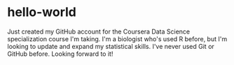 # hello-world

Just created my GitHub account for the Coursera Data Science specialization course I'm taking.
I'm a biologist who's used R before, but I'm looking to update and expand my statistical skills.  I've never used Git or GitHub before.  Looking forward to it!

